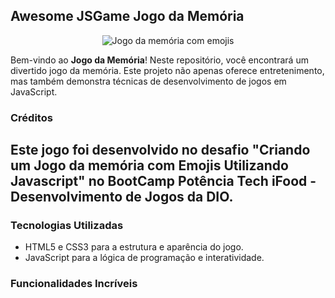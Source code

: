 ## Awesome JSGame Jogo da Memória

<p align="center">
  <img src="./src/images/jogo.png" alt="Jogo da memória com emojis">
</p>


Bem-vindo ao **Jogo da Memória**! Neste repositório, você encontrará um  divertido jogo da memória.  Este projeto não apenas oferece entretenimento, mas também demonstra técnicas de desenvolvimento de jogos em JavaScript.

### Créditos

Este jogo foi desenvolvido no desafio "Criando um Jogo da memória com Emojis Utilizando Javascript" no BootCamp Potência Tech iFood - Desenvolvimento de Jogos da DIO. 
---

### Tecnologias Utilizadas

- HTML5 e CSS3 para a estrutura e aparência do jogo.
- JavaScript para a lógica de programação e interatividade.

### Funcionalidades Incríveis
